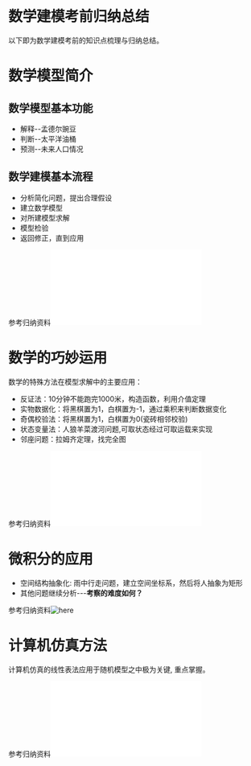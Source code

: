# 数学建模考前归纳总结
以下即为数学建模考前的知识点梳理与归纳总结。
# 数学模型简介
## 数学模型基本功能
- 解释--孟德尔豌豆
- 判断--太平洋油桶
- 预测--未来人口情况
## 数学建模基本流程
- 分析简化问题，提出合理假设
- 建立数学模型
- 对所建模型求解
- 模型检验
- 返回修正，直到应用

参考归纳资料![here](./introduction.md)
# 数学的巧妙运用
数学的特殊方法在模型求解中的主要应用：

- 反证法：10分钟不能跑完1000米，构造函数，利用介值定理
- 实物数据化：将黑棋置为1，白棋置为-1，通过乘积来判断数据变化
- 奇偶校验法：将黑棋置为1，白棋置为0(瓷砖相邻校验)
- 状态变量法：人狼羊菜渡河问题,可取状态经过可取运载来实现
- 邻座问题：拉姆齐定理，找完全图

参考归纳资料![here](./数学的巧妙运用.md)

# 微积分的应用
- 空间结构抽象化: 雨中行走问题，建立空间坐标系，然后将人抽象为矩形
- 其他问题继续分析---**考察的难度如何？**

参考归纳资料![here](./微积分的应用)

# 计算机仿真方法
计算机仿真的线性表法应用于随机模型之中极为关键, 重点掌握。

参考归纳资料![here](./计算机仿真简介.md)
